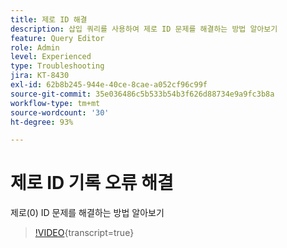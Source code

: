 ```yaml
---
title: 제로 ID 해결
description: 삽입 쿼리를 사용하여 제로 ID 문제를 해결하는 방법 알아보기
feature: Query Editor
role: Admin
level: Experienced
type: Troubleshooting
jira: KT-8430
exl-id: 62b8b245-944e-40ce-8cae-a052cf96c99f
source-git-commit: 35e036486c5b533b54b3f626d88734e9a9fc3b8a
workflow-type: tm+mt
source-wordcount: '30'
ht-degree: 93%

---
```


# 제로 ID 기록 오류 해결

제로(0) ID 문제를 해결하는 방법 알아보기

>[!VIDEO](https://video.tv.adobe.com/v/335987?quality=12&learn=on){transcript=true}
